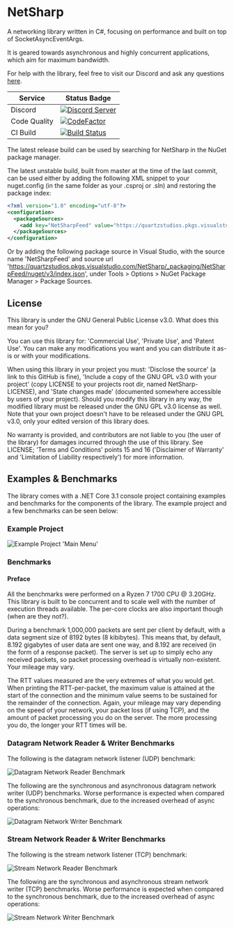 # NetSharp

A networking library written in C#, focusing on performance and built on top of SocketAsyncEventArgs.

It is geared towards asynchronous and highly concurrent applications, which aim for maximum bandwidth.

For help with the library, feel free to visit our Discord and ask any questions [here](https://discord.gg/DKQhxuY).

| Service | Status Badge |
| ------- | ------------ |
| Discord | [![Discord Server][discord-server-badge]](https://discord.gg/DKQhxuY) |
| Code Quality | [![CodeFactor](https://www.codefactor.io/repository/github/mblenczewski/netsharp/badge/master)](https://www.codefactor.io/repository/github/mblenczewski/netsharp/overview/master) |
| CI Build | [![Build Status](https://quartzstudios.visualstudio.com/NetSharp/_apis/build/status/mblenczewski.NetSharp?branchName=master)](https://quartzstudios.visualstudio.com/NetSharp/_build/latest?definitionId=7&branchName=master) |

The latest release build can be used by searching for NetSharp in the NuGet package manager.

The latest unstable build, built from master at the time of the last commit, can be used either by adding the following XML snippet to your nuget.config (in the same folder as your .csproj or .sln) and restoring the package index:

```xml
<?xml version="1.0" encoding="utf-8"?>
<configuration>
  <packageSources>
    <add key="NetSharpFeed" value="https://quartzstudios.pkgs.visualstudio.com/NetSharp/_packaging/NetSharpFeed/nuget/v3/index.json" />
  </packageSources>
</configuration>
```

Or by adding the following package source in Visual Studio, with the source name 'NetSharpFeed' and source url 'https://quartzstudios.pkgs.visualstudio.com/NetSharp/_packaging/NetSharpFeed/nuget/v3/index.json', under Tools > Options > NuGet Package Manager > Package Sources.

## License

This library is under the GNU General Public License v3.0. What does this mean for you?

You can use this library for: 'Commercial Use', 'Private Use', and 'Patent Use'. You can make any modifications you want and you can distribute it as-is or with your modifications.

When using this library in your project you must: 'Disclose the source' (a link to this GitHub is fine), 'Include a copy of the GNU GPL v3.0 with your project' (copy LICENSE to your projects root dir, named NetSharp-LICENSE), and 'State changes made' (documented somewhere accessible by users of your project). Should you modify this library in any way, the modified library must be released under the GNU GPL v3.0 license as well. Note that your own project doesn't have to be released under the GNU GPL v3.0, only your edited version of this library does.

No warranty is provided, and contributors are not liable to you (the user of the library) for damages incurred through the use of this library. See LICENSE; 'Terms and Conditions' points 15 and 16 ('Disclaimer of Warranty' and 'Limitation of Liability respectively') for more information.

## Examples & Benchmarks

The library comes with a .NET Core 3.1 console project containing examples and benchmarks for the components of the library. The example project and a few benchmarks can be seen below:

### Example Project

![Example Project 'Main Menu'][example-project]

### Benchmarks

#### Preface

All the benchmarks were performed on a Ryzen 7 1700 CPU @ 3.20GHz. This library is built to be concurrent and to scale well with the number of execution threads available. The per-core clocks are also important though (when are they not?).

During a benchmark 1,000,000 packets are sent per client by default, with a data segment size of 8192 bytes (8 kibibytes). This means that, by default, 8.192 gigabytes of user data are sent one way, and 8.192 are received (in the form of a response packet). The server is set up to simply echo any received packets, so packet processing overhead is virtually non-existent. Your mileage may vary.

The RTT values measured are the very extremes of what you would get. When printing the RTT-per-packet, the maximum value is attained at the start of the connection and the minimum value seems to be sustained for the remainder of the connection. Again, your mileage may vary depending on the speed of your network, your packet loss (if using TCP), and the amount of packet processing you do on the server. The more processing you do, the longer your RTT times will be.

### Datagram Network Reader & Writer Benchmarks

The following is the datagram network listener (UDP) benchmark:

![Datagram Network Reader Benchmark][datagram-network-reader-benchmark]

The following are the synchronous and asynchronous datagram network writer (UDP) benchmarks. Worse performance is expected when compared to the synchronous benchmark, due to the increased overhead of async operations:

![Datagram Network Writer Benchmark][datagram-network-writer-benchmark]

### Stream Network Reader & Writer Benchmarks

The following is the stream network listener (TCP) benchmark:

![Stream Network Reader Benchmark][stream-network-reader-benchmark]

The following are the synchronous and asynchronous stream network writer (TCP) benchmarks. Worse performance is expected when compared to the synchronous benchmark, due to the increased overhead of async operations:

![Stream Network Writer Benchmark][stream-network-writer-benchmark]

[discord-server-badge]: https://img.shields.io/discord/703255900600795196.svg?style=flat-square&logo=discord&color=blue

[example-project]: docs/example-selector.png

[datagram-network-reader-benchmark]: docs/datagram-network-reader-benchmark.png
[datagram-network-writer-benchmark]: docs/datagram-network-writer-benchmark.png

[stream-network-reader-benchmark]: docs/stream-network-reader-benchmark.png
[stream-network-writer-benchmark]: docs/stream-network-writer-benchmark.png

